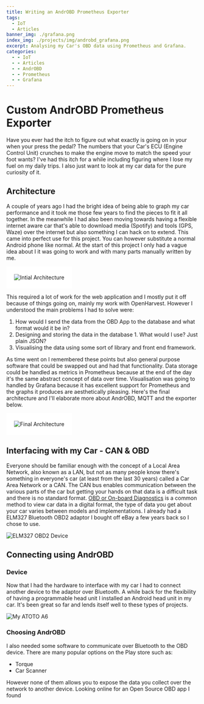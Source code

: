 ```yaml
---
title: Writing an AndrOBD Prometheus Exporter
tags:
  - IoT
  - Articles
banner_img: ./grafana.png
index_img: ./projects/img/androbd_grafana.png
excerpt: Analysing my Car's OBD data using Prometheus and Grafana. 
categories:
  - - IoT
  - - Articles
  - - AndrOBD
  - - Prometheus
  - - Grafana
---
```


# Custom AndrOBD Prometheus Exporter

Have you ever had the itch to figure out what exactly is going on in your when your press the pedal?
The numbers that your Car's ECU (Engine Control Unit) crunches to make the engine move to match the speed
your foot wants? I've had this itch for a while including figuring where I lose my fuel on my daily
trips. I also just want to look at my car data for the pure curiosity of it.

## Architecture
A couple of years ago I had the bright idea of being able to graph my car performance and it took me
those few years to find the pieces to fit it all together. In the meanwhile I had also been moving
towards having a flexible internet aware car that's able to download media (Spotify) and tools (GPS, Waze)
over the internet but also something I can hack on to extend. This came into perfect use for this
project. You can however substitute a normal Android phone like normal. At the start of this project
I only had a vague idea about I it was going to work and with many parts manually written by me. 

<img src="./Initial_Architecture.drawio.png" 
  alt="Intial Architecture"
  style="background-color:white !important; padding:20px;">

This required a lot of work for the web application and I mostly put it off because of things going
on, mainly my work with OpenHarvest. However I understood the main problems I had to solve were:
  1. How would I send the data from the OBD App to the database and what format would it be in?
  2. Designing and storing the data in the database
    1. What would I use? Just plain JSON?
  3. Visualising the data using some sort of library and front end framework.

As time went on I remembered these points but also general purpose software that could be swapped
out and had that functionality. Data storage could be handled as metrics in Prometheus because at
the end of the day it's the same abstract concept of data over time. Visualisation was going to
handled by Grafana because it has excellent support for Prometheus and the graphs it produces are
aesthetically pleasing. Here's the final architecture and I'll elaborate more about AndrOBD, MQTT and
the exporter below.

<img src="./Final_Arch.drawio.png" 
  alt="Final Architecture"
  style="background-color:white !important; padding:20px;">

## Interfacing with my Car - CAN & OBD
Everyone should be familiar enough with the concept of a Local Area Network, also known as a LAN,
but not as many people know there's something in everyone's car (at least from the last 30 years) called
a Car Area Network or a CAN. The CAN bus enables communication between the various parts of the car
but getting your hands on that data is a difficult task and there is no standard format. 
[OBD or On-board Diagnostics](https://en.wikipedia.org/wiki/On-board_diagnostics) is a common method
to view car data in a digital format, the type of data you get about your car varies between models
and implementations. I already had a ELM327 Bluetooth OBD2 adaptor I bought off eBay a few years
back so I chose to use.

![ELM327 OBD2 Device](./obd.jpg)

## Connecting using AndrOBD

### Device
Now that I had the hardware to interface with my car I had to connect another device to the adaptor
over Bluetooth. A while back for the flexibility of having a programmable head unit I installed an
Android head unit in my car. It's been great so far and lends itself well to these types of projects.

![My ATOTO A6](./atoto_a6.jpg)

### Choosing AndrOBD
I also needed some software to communicate over Bluetooth to the OBD device. There are many popular
options on the Play store such as:
  - Torque
  - Car Scanner

However none of them allows you to expose the data you collect over the network to another device.
Looking online for an Open Source OBD app I found 

